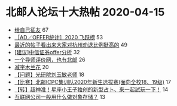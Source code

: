 # 北邮人论坛十大热帖 2020-04-15

- [给自己征友](https://bbs.byr.cn/article/Friends/1957382) 67
- [［AD／OFFER统计］2020 飞跃榜](https://bbs.byr.cn/article/GoAbroad/370032) 53
- [最近的帖子看出来大家对杭州劝退比例挺高的](https://bbs.byr.cn/article/Job/2084621) 49
- [[建议]中信证券offer分析](https://bbs.byr.cn/article/WorkLife/1143440) 32
- [一个导师评价网，也有北邮](https://bbs.byr.cn/article/Talking/6107467) 26
- [减字木兰花](https://bbs.byr.cn/article/Poetry/34016) 20
- [【问题】光研院刘玉敏老师](https://bbs.byr.cn/article/AimGraduate/1123093) 18
- [【比赛】北邮ICPC集训队2020年新生选拔赛(面向全校18、19级)](https://bbs.byr.cn/article/ACM_ICPC/99036) 17
- [【转】超神准！星座小王子独创的新型占卜、來一起試玩一下！](https://bbs.byr.cn/article/Constellations/326533) 14
- [互联网公司一般用什么做对象存储？](https://bbs.byr.cn/article/WWWTechnology/41499) 13



